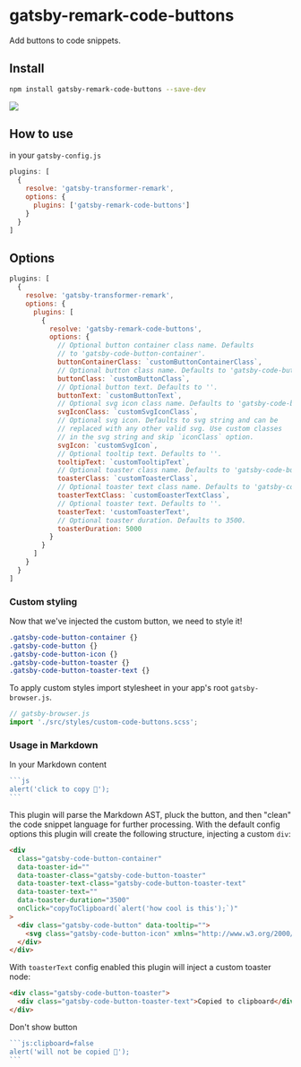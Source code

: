 # gatsby-remark-code-buttons

Add buttons to code snippets.

## Install

```bash
npm install gatsby-remark-code-buttons --save-dev
```

![](https://media.giphy.com/media/hoHRea4IdkDBrsE4Bu/source.gif)

## How to use

in your `gatsby-config.js`

```js
plugins: [
  {
    resolve: 'gatsby-transformer-remark',
    options: {
      plugins: ['gatsby-remark-code-buttons']
    }
  }
]
```

## Options

```js
plugins: [
  {
    resolve: 'gatsby-transformer-remark',
    options: {
      plugins: [
        {
          resolve: 'gatsby-remark-code-buttons',
          options: {
            // Optional button container class name. Defaults
            // to 'gatsby-code-button-container'.
            buttonContainerClass: `customButtonContainerClass`,
            // Optional button class name. Defaults to 'gatsby-code-button'.
            buttonClass: `customButtonClass`,
            // Optional button text. Defaults to ''.
            buttonText: `customButtonText`,
            // Optional svg icon class name. Defaults to 'gatsby-code-button-icon'.
            svgIconClass: `customSvgIconClass`,
            // Optional svg icon. Defaults to svg string and can be
            // replaced with any other valid svg. Use custom classes
            // in the svg string and skip `iconClass` option.
            svgIcon: `customSvgIcon`,
            // Optional tooltip text. Defaults to ''.
            tooltipText: `customTooltipText`,
            // Optional toaster class name. Defaults to 'gatsby-code-button-toaster'.
            toasterClass: `customToasterClass`,
            // Optional toaster text class name. Defaults to 'gatsby-code-button-toaster-text'.
            toasterTextClass: `customЕoasterTextClass`,
            // Optional toaster text. Defaults to ''.
            toasterText: 'customToasterText',
            // Optional toaster duration. Defaults to 3500.
            toasterDuration: 5000
          }
        }
      ]
    }
  }
]
```

### Custom styling

Now that we've injected the custom button, we need to style it!

```css
.gatsby-code-button-container {}
.gatsby-code-button {}
.gatsby-code-button-icon {}
.gatsby-code-button-toaster {}
.gatsby-code-button-toaster-text {}
```

To apply custom styles import stylesheet in your app's root `gatsby-browser.js`.

```js
// gatsby-browser.js
import './src/styles/custom-code-buttons.scss';
```

### Usage in Markdown

In your Markdown content

``````js
```js
alert('click to copy 💾');
```
``````

This plugin will parse the Markdown AST, pluck the button, and then "clean" the code snippet language for further 
processing. With the default config options this plugin will create the following structure, injecting a custom `div`:

```html
<div
  class="gatsby-code-button-container"
  data-toaster-id=""
  data-toaster-class="gatsby-code-button-toaster"
  data-toaster-text-class="gatsby-code-button-toaster-text"
  data-toaster-text=""
  data-toaster-duration="3500"
  onClick="copyToClipboard(`alert('how cool is this');`)"
>
  <div class="gatsby-code-button" data-tooltip="">
    <svg class="gatsby-code-button-icon" xmlns="http://www.w3.org/2000/svg" viewBox="0 0 24 24">...</svg>
  </div>
</div>
```

With `toasterText` config enabled this plugin will inject a custom toaster node:

```html
<div class="gatsby-code-button-toaster">
  <div class="gatsby-code-button-toaster-text">Copied to clipboard</div>
</div>
```

Don't show button

``````js
```js:clipboard=false
alert('will not be copied 💾');
```
``````

